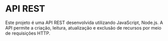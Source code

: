 # API REST

Este projeto é uma API REST desenvolvida utilizando JavaScript, Node.js. A API permite a criação, leitura, atualização e exclusão de recursos por meio de requisições HTTP.
